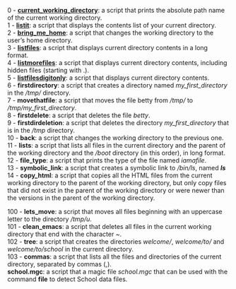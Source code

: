 0 - [**current_working_directory**](./0-current_working_directory): a script that prints the absolute path name of the current working directory.  
1 - [**listit**](./1-listit): a script that displays the contents list of your current directory.  
2 - [**bring_me_home**](./2-bring_me_home): a script that  changes the working directory to the user’s home directory.  
3 - [**listfiles**](./3-listfiles): a script that displays current directory contents in a long format.  
4 - [**listmorefiles**](./4-listmorefiles): a script that displays current directory contents, including hidden files (starting with .).  
5 - [**listfilesdigitonly**](./5-listfilesdigitonly): a script that displays current directory contents.   
6 - **firstdirectory**: a script that creates a directory named *my_first_directory* in the */tmp/* directory.   
7 - **movethatfile**: a script that moves the file betty from */tmp/* to */tmp/my_first_directory*.   
8 - **firstdelete**: a script that deletes the file *betty*.  
9 - **firstdirdeletion**: a script that deletes the directory *my_first_directory* that is in the */tmp* directory.   
10 - **back**: a script that changes the working directory to the previous one.  
11 - **lists**: a script that lists all files in the current directory and the parent of the working directory and the */boot* directory (in this order), in long format.  
12 - **file_type**:  a script that prints the type of the file named *iamafile*.  
13 - **symbolic_link**: a script that creates a symbolic link to */bin/ls*, named *__ls__*  
14 - **copy_html**: a script that copies all the HTML files from the current working directory to the parent of the working directory, but only copy files that did not exist in the parent of the working directory or were newer than the versions in the parent of the working directory.  
  
100 - **lets_move**: a script that moves all files beginning with an uppercase letter to the directory */tmp/u*.  
101 - **clean_emacs**: a script that deletes all files in the current working directory that end with the character *~*.   
102 - **tree**: a script that creates the directories *welcome/*, *welcome/to/* and *welcome/to/school* in the current directory.  
103 - **commas**: a script that lists all the files and directories of the current directory, separated by commas (,).  
**school.mgc**: a script that a magic file *school.mgc* that can be used with the command **file** to detect School data files.  
